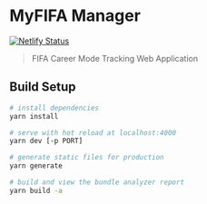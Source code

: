 # MyFIFA Manager

[![Netlify Status](https://api.netlify.com/api/v1/badges/2a484476-7f19-4832-a766-e314caa33226/deploy-status)](https://app.netlify.com/sites/myfifa/deploys)

> FIFA Career Mode Tracking Web Application

## Build Setup

``` bash
# install dependencies
yarn install

# serve with hot reload at localhost:4000
yarn dev [-p PORT]

# generate static files for production
yarn generate

# build and view the bundle analyzer report
yarn build -a
```
